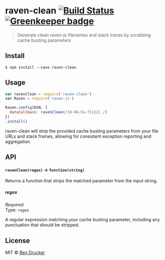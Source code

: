 # raven-clean [![Build Status](https://travis-ci.org/bendrucker/raven-clean.svg?branch=master)](https://travis-ci.org/bendrucker/raven-clean) [![Greenkeeper badge](https://badges.greenkeeper.io/bendrucker/raven-clean.svg)](https://greenkeeper.io/)

> Generate clean raven-js filenames and stack traces by scrubbing cache busting parameters


## Install

```
$ npm install --save raven-clean
```


## Usage

```js
var ravenClean = require('raven-clean')
var Raven = require('raven-js')

Raven.config(DSN, {
  dataCallback: ravenClean(/[0-9A-Fa-f]{12}_/)
})
.install()
```

raven-clean will strip the provided cache busting parameters from your file URLs and stack frames, allowing for consistent exception reporting and aggregation.

## API

#### `ravenClean(regex)` -> `function(string)`

Returns a function that strips the matched parameter from the input string.

##### regex

*Required*  
Type: `regex`

A regular expression matching your cache busting parameter, including any punctuation that should be stripped.


## License

MIT © [Ben Drucker](http://bendrucker.me)
